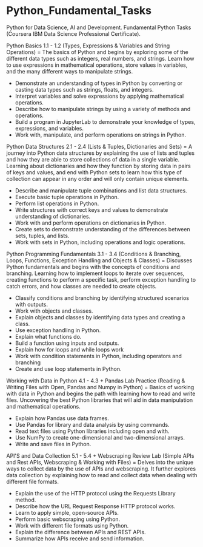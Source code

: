 # Python_Fundamental_Tasks
Python for Data Science, AI and Development. Fundamental Python Tasks (Coursera IBM Data Science Professional Certificate).

Python Basics 1.1 - 1.2 (Types, Expressions & Variables and String Operations) = The basics of Python and begins by exploring some of the different data types such as integers, real numbers, and strings. Learn how to use expressions in mathematical operations, store values in variables, and the many different ways to manipulate strings. 
- Demonstrate an understanding of types in Python by converting or casting data types such as strings, floats, and integers.
- Interpret variables and solve expressions by applying mathematical operations.
- Describe how to manipulate strings by using a variety of methods and operations.
- Build a program in JupyterLab to demonstrate your knowledge of types, expressions, and variables.
- Work with, manipulate, and perform operations on strings in Python.

Python Data Structures 2.1 - 2.4 (Lists & Tuples, Dictionaries and Sets) = A journey into Python data structures by explaining the use of lists and tuples and how they are able to store collections of data in a single variable. Learning about dictionaries and how they function by storing data in pairs of keys and values, and end with Python sets to learn how this type of collection can appear in any order and will only contain unique elements.
- Describe and manipulate tuple combinations and list data structures.
- Execute basic tuple operations in Python.
- Perform list operations in Python.
- Write structures with correct keys and values to demonstrate understanding of dictionaries.
- Work with and perform operations on dictionaries in Python.
- Create sets to demonstrate understanding of the differences between sets, tuples, and lists.
- Work with sets in Python, including operations and logic operations.

Python Programming Fundamentals 3.1 - 3.4 (Conditions & Branching, Loops, Functions, Exception Handling and Objects & Classes) = Discusses Python fundamentals and begins with the concepts of conditions and branching. Learning how to implement loops to iterate over sequences, creating functions to perform a specific task, perform exception handling to catch errors, and how classes are needed to create objects.
- Classify conditions and branching by identifying structured scenarios with outputs.
- Work with objects and classes.
- Explain objects and classes by identifying data types and creating a class.
- Use exception handling in Python.
- Explain what functions do.
- Build a function using inputs and outputs.
- Explain how for loops and while loops work
- Work with condition statements in Python, including operators and branching
- Create and use loop statements in Python.

Working with Data in Python 4.1 - 4.3 + Pandas Lab Practice (Reading & Writing Files with Open, Pandas and Numpy in Python) = Basics of working with data in Python and begins the path with learning how to read and write files. Uncovering the best Python libraries that will aid in data manipulation and mathematical operations.
- Explain how Pandas use data frames.
- Use Pandas for library and data analysis by using commands.
- Read text files using Python libraries including open and with.
- Use NumPy to create one-dimensional and two-dimensional arrays.
- Write and save files in Python.

API'S and Data Collection 5.1 - 5.4 + Webscraping Review Lab (Simple APIs and Rest APIs, Webscraping & Working with Files) = Delves into the unique ways to collect data by the use of APIs and webscraping. It further explores data collection by explaining how to read and collect data when dealing with different file formats.
- Explain the use of the HTTP protocol using the Requests Library method.
- Describe how the URL Request Response HTTP protocol works.
- Learn to apply simple, open-source APIs.
- Perform basic webscraping using Python.
- Work with different file formats using Python.
- Explain the difference between APIs and REST APIs.
- Summarize how APIs receive and send information.
